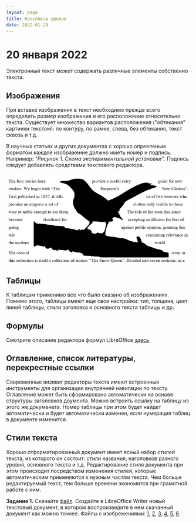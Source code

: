 ```yaml
---
layout: page
title: Конспекты уроков
date: 2022-01-20
---
```


# 20 января 2022

Электронный текст может содержать различные элементы собственно текста. 

## Изображения

При вставке изображения в текст необходимо прежде всего определить *размер* изображения и его расположение относительно текста. Существует множество вариантов расположения ("обтекания" картинки текстом): по контуру, по рамке, слева, без обтекания, текст сквозь и т.д.

В научных статьях и других документах с хорошо опрееленым форматом каждое изображение должно иметь номер и подпись. Например: *"Рисунок 1. Схема экспериментальной установки"*. Подпись следует добавлять средствами текстового редактора.

![](wrapex.png)

## Таблицы

К таблицам применимо все что было сказано об изображениях. Помимо этого, таблицы имеют еще свои настройки: тип, толщина, цвет линий таблицы, стили заголовка и основного текста таблицы и др.

## Формулы

Смотрите описание редактора формул LibreOffice [здесь](https://wiki.nsunc.com/ooo/math)

## Оглавление, список литературы, перекрестные ссылки

Современные *визивиг* редакторы текста имеют встроенные инструменты для организации внутренней навигации по тексту. Оглавление может быть сформировано автоматически на основе структуры заголовков доумента. Можно встроить ссылку на таблицу из этого же докуменета. Номер таблицы при этом будет найдет автоматически и будет автоматически изменен, если нумерация таблиц в документе изменится.

## Стили текста

Хорошо отформатированный документ имеет ясный набор *стилей* текста, из которого он состоит: стили названия, наголовков разного уровня, основного текста и т.д. Редактирование стиля документа при этом происходит посредством изменения стилей, которые автоматическим применяются к нужным частям текста. Чем больше редактируемый текст, тем больше времени экономится при грамотной работе с ним.

**Задание 1.** Скачайте [файл](target.pdf). Создайте в LibreOffice Writer новый текстовый документ, в котором воспроизведите в нем скачанный документ как можно точнее. Файлы с изобрежениями: [1](fig1.jpg), [2](fig2.png), [3](fig3.png), [4](fig4.png), [5](fig5.png), [6](fig6.png).

